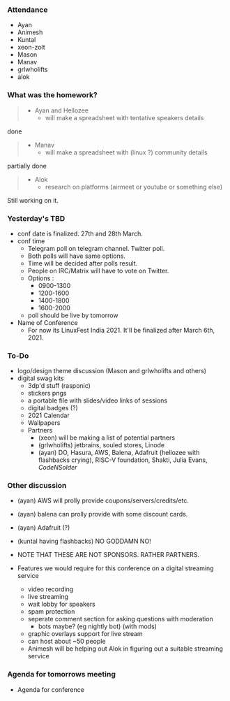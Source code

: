 ### Attendance
  * Ayan
  * Animesh
  * Kuntal
  * xeon-zolt
  * Mason
  * Manav
  * grlwholifts
  * alok

### What was the homework?
> - Ayan and Hellozee
>   - will make a spreadsheet with tentative speakers details

done  

> - Manav
>   - will make a spreadsheet with (linux ?) community details

partially done

> - Alok
>   - research on platforms (airmeet or youtube or something else)

Still working on it.


### Yesterday's TBD 
- conf date is finalized. 27th and 28th March.
- conf time
  - Telegram poll on telegram channel. Twitter poll.
  - Both polls will have same options.
  - Time will be decided after polls result.
  - People on IRC/Matrix will have to vote on Twitter.
  - Options :
    - 0900-1300
    - 1200-1600
    - 1400-1800
    - 1600-2000
  - poll should be live by tomorrow
- Name of Conference
  - For now its LinuxFest India 2021. It'll be finalized after March 6th, 2021.

### To-Do
- logo/design theme discussion (Mason and grlwholifts and others)
- digital swag kits
  - 3dp'd stuff (rasponic)
  - stickers pngs
  - a portable file with slides/video links of sessions
  - digital badges (?)
  - 2021 Calendar
  - Wallpapers
  - Partners
    - (xeon) will be making a list of potential partners
    - (grlwholifts) jetbrains, souled stores, Linode
    - (ayan) DO, Hasura, AWS, Balena, Adafruit (hellozee with flashbacks crying), RISC-V foundation, Shakti, Julia Evans, *CodeNSolder*

### Other discussion
- (ayan) AWS will prolly provide coupons/servers/credits/etc.
- (ayan) balena can prolly provide with some discount cards.
- (ayan) Adafruit (?)
- (kuntal having flashbacks) NO GODDAMN NO!
- NOTE THAT THESE ARE NOT SPONSORS. RATHER PARTNERS.

- Features we would require for this conference on a digital streaming service
  - video recording
  - live streaming
  - wait lobby for speakers
  - spam protection
  - seperate comment section for asking questions with moderation
    - bots maybe? (eg nightly bot) (with mods)
  - graphic overlays support for live stream
  - can host about ~50 people
  - Animesh will be helping out Alok in figuring out a suitable streaming service

### Agenda for tomorrows meeting
- Agenda for conference
